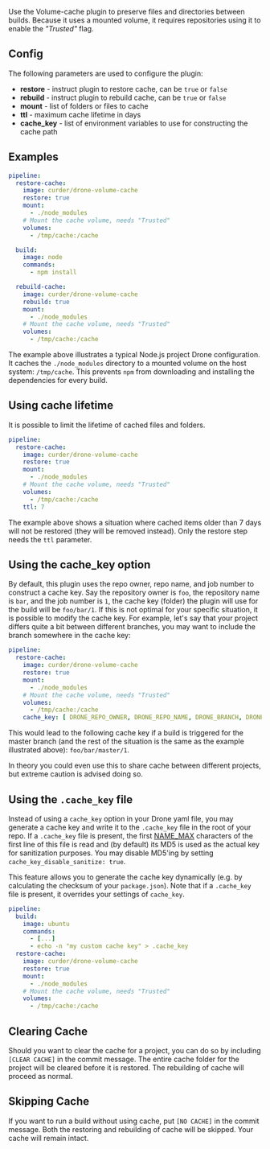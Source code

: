 Use the Volume-cache plugin to preserve files and directories between builds.
Because it uses a mounted volume, it requires repositories using it to enable the *"Trusted"* flag.

## Config
The following parameters are used to configure the plugin:
- **restore** - instruct plugin to restore cache, can be `true` or `false`
- **rebuild** - instruct plugin to rebuild cache, can be `true` or `false`
- **mount** - list of folders or files to cache
- **ttl** - maximum cache lifetime in days
- **cache_key** - list of environment variables to use for constructing the cache path

## Examples
```yaml
pipeline:
  restore-cache:
    image: curder/drone-volume-cache
    restore: true
    mount:
      - ./node_modules
    # Mount the cache volume, needs "Trusted"
    volumes:
      - /tmp/cache:/cache

  build:
    image: node
    commands:
      - npm install

  rebuild-cache:
    image: curder/drone-volume-cache
    rebuild: true
    mount:
      - ./node_modules
    # Mount the cache volume, needs "Trusted"
    volumes:
      - /tmp/cache:/cache
```

The example above illustrates a typical Node.js project Drone configuration. It caches the `./node_modules` directory to a mounted volume on the host system: `/tmp/cache`. This prevents `npm` from downloading and installing the dependencies for every build.

## Using cache lifetime
It is possible to limit the lifetime of cached files and folders.

```yaml
pipeline:
  restore-cache:
    image: curder/drone-volume-cache
    restore: true
    mount:
      - ./node_modules
    # Mount the cache volume, needs "Trusted"
    volumes:
      - /tmp/cache:/cache
    ttl: 7
```

The example above shows a situation where cached items older than 7 days will not be restored (they will be removed instead). Only the restore step needs the `ttl` parameter.

## Using the cache_key option
By default, this plugin uses the repo owner, repo name, and job number to construct a cache key. Say the repository owner is `foo`, the repository name is `bar`, and the job number is `1`,
the cache key (folder) the plugin will use for the build will be `foo/bar/1`.
If this is not optimal for your specific situation, it is possible to modify the cache key. For example, let's say that your project differs quite a bit between different branches, you may want to include the branch somewhere in the cache key:

```yaml
pipeline:
  restore-cache:
    image: curder/drone-volume-cache
    restore: true
    mount:
      - ./node_modules
    # Mount the cache volume, needs "Trusted"
    volumes:
      - /tmp/cache:/cache
    cache_key: [ DRONE_REPO_OWNER, DRONE_REPO_NAME, DRONE_BRANCH, DRONE_JOB_NUMBER ]
```

This would lead to the following cache key if a build is triggered for the master branch (and the rest of the situation is the same as the example illustrated above): `foo/bar/master/1`.

In theory you could even use this to share cache between different projects, but extreme caution is advised doing so.

## Using the `.cache_key` file
Instead of using a `cache_key` option in your Drone yaml file, you may generate a cache key and write it to the `.cache_key` file in the root of your repo. If a `.cache_key` file is present, the first [NAME_MAX](https://www.gnu.org/software/libc/manual/html_node/Limits-for-Files.html) characters of the first line of this file is read and (by default) its MD5 is used as the actual key for sanitization purposes. You may disable MD5'ing by setting `cache_key_disable_sanitize: true`.

This feature allows you to generate the cache key dynamically (e.g. by calculating the checksum of your `package.json`). Note that if a `.cache_key` file is present, it overrides your settings of `cache_key`.

```yaml
pipeline:
  build:
    image: ubuntu
    commands:
      - [...]
      - echo -n "my custom cache key" > .cache_key
  restore-cache:
    image: curder/drone-volume-cache
    restore: true
    mount:
      - ./node_modules
    # Mount the cache volume, needs "Trusted"
    volumes:
      - /tmp/cache:/cache
```

## Clearing Cache
Should you want to clear the cache for a project, you can do so by including `[CLEAR CACHE]` in the commit message. The entire cache folder for the project will be cleared before it is restored. The rebuilding of cache will proceed as normal.

## Skipping Cache
If you want to run a build without using cache, put `[NO CACHE]` in the commit message. Both the restoring and rebuilding of cache will be skipped. Your cache will remain intact.
